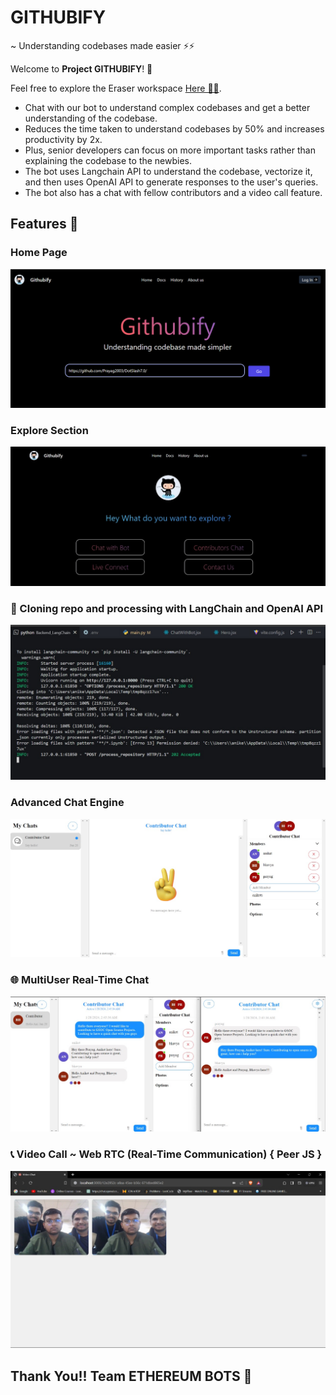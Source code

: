 # GITHUBIFY 
~ Understanding codebases made easier ⚡⚡

Welcome to **Project GITHUBIFY**! 🚀

Feel free to explore the Eraser workspace [Here 👨‍💻](https://app.eraser.io/workspace/Z9dLps6TNrTbcQoYyGQZ).

- Chat with our bot to understand complex codebases and get a better understanding of the codebase. 
- Reduces the time taken to understand codebases by 50% and increases productivity by 2x. 
- Plus, senior developers can focus on more important tasks rather than explaining the codebase to the newbies.
- The bot uses Langchain API to understand the codebase, vectorize it, and then uses OpenAI API to generate responses to the user's queries.
- The bot also has a chat with fellow contributors and a video call feature.

## Features 🌟

### Home Page

![Main Page](./public/image.png)

### Explore Section

![Explore Section](./public/IMG-20240128-WA0004.jpg)

### 🚀 Cloning repo and processing with LangChain and OpenAI API

![Cloning and Processing](./public/IMG-20240128-WA0006.jpg)

###  Advanced Chat Engine  

![Advanced Chat Engine](./public/IMG-20240128-WA0001.jpg)

### 🌐 MultiUser Real-Time Chat 

![MultiUser Real-Time Chat](./public/IMG-20240128-WA0002.jpg)


### 📞 Video Call ~ Web RTC (Real-Time Communication) { Peer JS }
![Video Call](./public/IMG-20240128-WA0003.jpg)

## Thank You!! Team ETHEREUM BOTS 🤖
